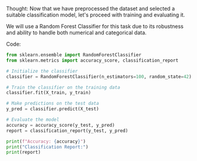 Thought: Now that we have preprocessed the dataset and selected a suitable classification model, let's proceed with training and evaluating it.

We will use a Random Forest Classifier for this task due to its robustness and ability to handle both numerical and categorical data.

Code:
```python
from sklearn.ensemble import RandomForestClassifier
from sklearn.metrics import accuracy_score, classification_report

# Initialize the classifier
classifier = RandomForestClassifier(n_estimators=100, random_state=42)

# Train the classifier on the training data
classifier.fit(X_train, y_train)

# Make predictions on the test data
y_pred = classifier.predict(X_test)

# Evaluate the model
accuracy = accuracy_score(y_test, y_pred)
report = classification_report(y_test, y_pred)

print(f"Accuracy: {accuracy}")
print("Classification Report:")
print(report)
```